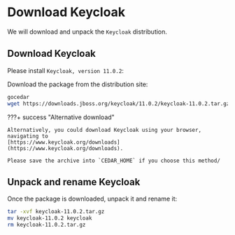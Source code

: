 # Download Keycloak

We will download and unpack the `Keycloak` distribution.

## Download Keycloak

Please install `Keycloak, version 11.0.2`:

Download the package from the distribution site:

```sh
gocedar
wget https://downloads.jboss.org/keycloak/11.0.2/keycloak-11.0.2.tar.gz
```

???+ success "Alternative download"

    Alternatively, you could download Keycloak using your browser, navigating to
    [https://www.keycloak.org/downloads](https://www.keycloak.org/downloads).
    
    Please save the archive into `CEDAR_HOME` if you choose this method/

## Unpack and rename Keycloak

Once the package is downloaded, unpack it and rename it:

```sh
tar -xvf keycloak-11.0.2.tar.gz
mv keycloak-11.0.2 keycloak
rm keycloak-11.0.2.tar.gz
```
